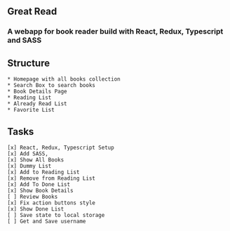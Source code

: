 ## Great Read

### A webapp for book reader build with React, Redux, Typescript and SASS

## Structure

    * Homepage with all books collection
    * Search Box to search books
    * Book Details Page
    * Reading List
    * Already Read List
    * Favorite List

## Tasks

    [x] React, Redux, Typescript Setup
    [x] Add SASS,
    [x] Show All Books
    [x] Dummy List
    [x] Add to Reading List
    [x] Remove from Reading List
    [x] Add To Done List
    [x] Show Book Details
    [ ] Review Books
    [x] Fix action buttons style
    [x] Show Done List
    [ ] Save state to local storage
    [ ] Get and Save username
